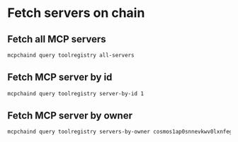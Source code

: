 # Fetch servers on chain

## Fetch all MCP servers

```bash
mcpchaind query toolregistry all-servers
```

## Fetch MCP server by id
```bash
mcpchaind query toolregistry server-by-id 1 
```

## Fetch MCP server by owner
```bash
mcpchaind query toolregistry servers-by-owner cosmos1ap0snnevkwv0lxnfegxx0tlc3skn6kla63suj8
```